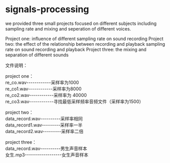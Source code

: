 # signals-processing

we provided three small projects focused on different subjects including sampling rate and mixing and seperation of different voices.

Project one: influence of different sampling rate on sound recording 
Project two: the effect of the relationship between recording and playback sampling rate on sound recording and playback
Project three: the mixing and separation of different sounds


文件说明：<br>

project one：<br>
re_co.wav------------采样率为1000<br>
re_co1.wav------------采样率为8000<br>
re_co2.wav------------采样率为 40000<br>
re_co3.wav------------寻找最低采样频率音频文件（采样率为1500）<br>

project two：<br>
data_record.wav----------采样率相同<br>
data_record1.wav---------采样率一半<br>
data_record2.wav---------采样率二倍<br>

project three：<br>
data_record.wav----------男生声音样本<br>
女生.mp3------------------女生声音样本<br>

